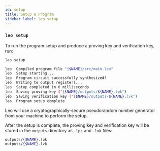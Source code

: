 ```yaml
---
id: setup
title: Setup a Program
sidebar_label: leo setup
---
```


### `leo setup`

To run the program setup and produce a proving key and verification key, run:
```bash
leo setup
```
```bash
leo  Compiled program file "{$NAME}/src/main.leo"
leo  Setup starting...
leo  Program circuit successfully synthesized!
leo  Writing to output registers...
leo  Setup completed in 0 milliseconds
leo  Saving proving key ("{$NAME}/outputs/${NAME}.lpk")
leo  Saving verification key ("{$NAME}/outputs/${NAME}.lvk")
leo  Program setup complete
```
Leo will use a cryptographically-secure pseudorandom number generator from your machine to perform the setup. 

After the setup is complete, the proving key and verification key will be stored
in the `outputs` directory as `.lpk` and `.lvk` files:
```bash
outputs/{$NAME}.lpk
outputs/{$NAME}.lvk
```
